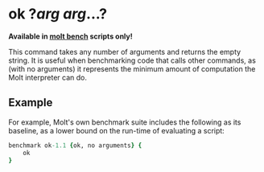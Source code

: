 # ok ?*arg* *arg*...?

**Available in [**molt bench**](../molt_bench.md) scripts only!**

This command takes any number of arguments and returns the empty string.  It is useful when benchmarking code that calls other commands, as (with no arguments) it represents the minimum
amount of computation the Molt interpreter can do.

## Example

For example, Molt's own benchmark suite includes the following as its baseline, as a lower bound on the run-time of evaluating a script:

```tcl
benchmark ok-1.1 {ok, no arguments} {
    ok
}
```
